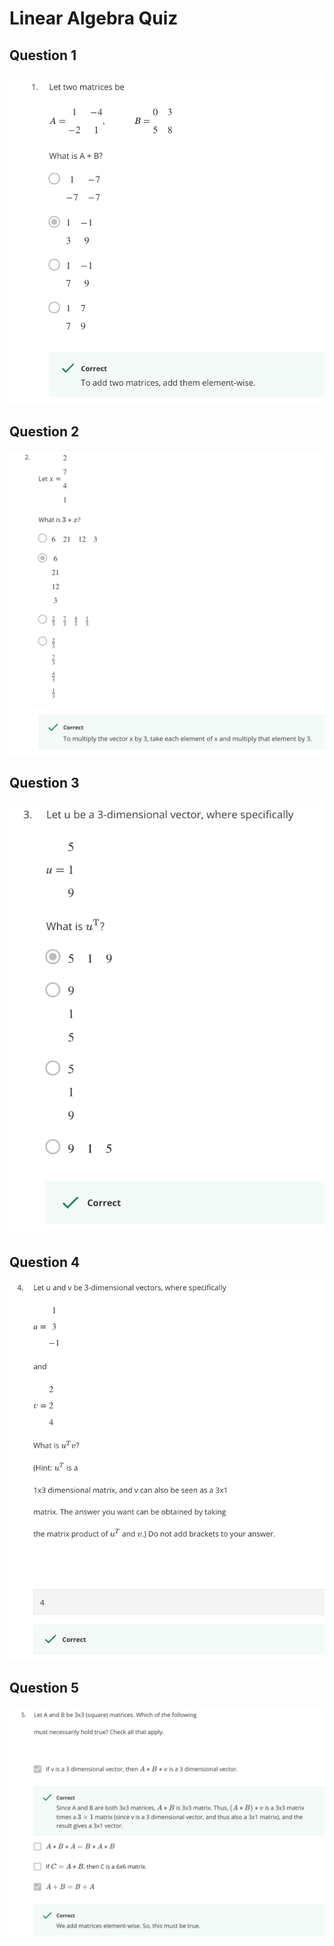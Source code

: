 # Linear Algebra Quiz

Question 1
----------
![Question 1](linalg-question1.png)

Question 2
----------
![Question 2](linalg-question2.png)

Question 3
----------
![Question 3](linalg-question3.png)

Question 4
----------
![Question 4](linalg-question4.png)

Question 5
----------
![Question 5](linalg-question5.png)